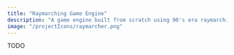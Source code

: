 ```yaml
---
title: "Raymarching Game Engine"
description: "A game engine built from scratch using 90's era raymarching techniques and a custom ECS-based architecture"
image: "/projectIcons/raymarcher.png"
---
```


TODO